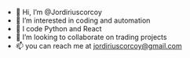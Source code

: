 - 👋 Hi, I’m @Jordiriuscorcoy
- 👀 I’m interested in coding and automation
- 🌱 I code Python and React
- 💞️ I’m looking to collaborate on trading projects  
- 📫 you can reach me at jordiriuscorcoy@gmail.com

<!---
Jordiriuscorcoy/Jordiriuscorcoy is a ✨ special ✨ repository because its `README.md` (this file) appears on your GitHub profile.
You can click the Preview link to take a look at your changes.
--->
